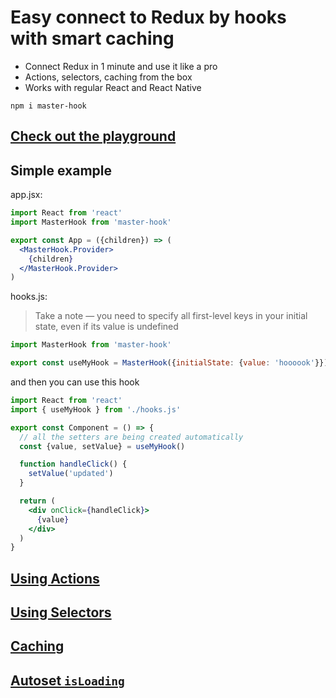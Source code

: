 # Easy connect to Redux by hooks with smart caching
* Connect Redux in 1 minute and use it like a pro
* Actions, selectors, caching from the box
* Works with regular React and React Native

```
npm i master-hook
```

## [Check out the playground](https://github.com/opium-pro/master-hook-playground)


## Simple example

app.jsx:
```jsx
import React from 'react'
import MasterHook from 'master-hook'

export const App = ({children}) => (
  <MasterHook.Provider>
    {children}
  </MasterHook.Provider>
)
```

hooks.js:

> Take a note — you need to specify all first-level keys in your initial state, even if its value is undefined
```js
import MasterHook from 'master-hook'

export const useMyHook = MasterHook({initialState: {value: 'hoooook'}})
```

and then you can use this hook
```jsx
import React from 'react'
import { useMyHook } from './hooks.js'

export const Component = () => {
  // all the setters are being created automatically
  const {value, setValue} = useMyHook()

  function handleClick() {
    setValue('updated')
  }

  return (
    <div onClick={handleClick}>
      {value}
    </div>
  )
}
```


## [Using Actions](https://github.com/opium-pro/master-hook/docs/ACTIONS.md)
## [Using Selectors](https://github.com/opium-pro/master-hook/docs/SELECTORS.md)
## [Caching](https://github.com/opium-pro/master-hook/docs/CACHING.md)
## [Autoset `isLoading`](https://github.com/opium-pro/master-hook/docs/IS_LOADING.md)